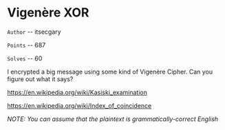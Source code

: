 # Vigenère XOR

`Author` -- itsecgary

`Points` -- 687

`Solves` -- 60

I encrypted a big message using some kind of Vigenère Cipher. Can you figure out what it says?

https://en.wikipedia.org/wiki/Kasiski_examination

https://en.wikipedia.org/wiki/Index_of_coincidence

*NOTE: You can assume that the plaintext is grammatically-correct English*
